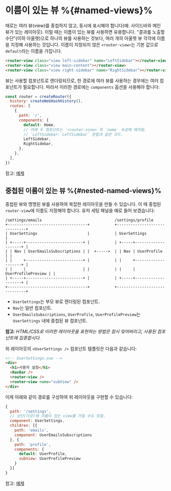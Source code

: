# 이름이 있는 뷰 %{#named-views}%

<VueSchoolLink
href="https://vueschool.io/lessons/vue-router-4-named-views"
title="Learn how to use named views"
/>

때로는 여러 뷰(view)를 중첩하지 않고, 동시에 표시해야 합니다(예: 사이드바와 메인 뷰가 있는 레이아웃). 이럴 때는 이름이 있는 뷰를 사용하면 유용합니다. "결과를 노출할 수단"(이하 아울렛)으로 하나의 뷰를 사용하는 것보다, 여러 개의 아울렛 뷰 각각에 이름을 지정해 사용하는 것입니다. 이름이 지정되지 않은 `<router-view>`는 기본 값으로 `default`라는 이름을 가집니다.

```html
<router-view class="view left-sidebar" name="LeftSidebar"></router-view>
<router-view class="view main-content"></router-view>
<router-view class="view right-sidebar" name="RightSidebar"></router-view>
```

뷰는 사용할 컴포넌트로 렌더링되므로,
한 경로에 여러 뷰를 사용하는 경우에는 여러 컴포넌트가 필요합니다.
따라서 이러한 경로에는 `components` 옵션을 사용해야 합니다:

```js
const router = createRouter({
  history: createWebHashHistory(),
  routes: [
    {
      path: '/',
      components: {
        default: Home,
        // 아래 두 컴포넌트는 `<router-view>`의 `name` 속성에 매치됨.
        // `LeftSidebar: LeftSidebar` 문법과 같은 코드.
        LeftSidebar,
        RightSidebar,
      },
    },
  ],
})
```

참고: [예제](https://codesandbox.io/s/named-views-vue-router-4-examples-rd20l)

## 중첩된 이름이 있는 뷰 %{#nested-named-views}%

중첩된 뷰와 명명된 뷰를 사용하여 복잡한 레이아웃을 만들 수 있습니다. 이 때 중첩된 `router-view`에 이름도 지정해야 합니다. 유저 세팅 패널을 예로 들어 보겠습니다:

```
/settings/emails                                /settings/profile
+-----------------------------------+           +------------------------------+
| UserSettings                      |           | UserSettings                 |
| +-----+-------------------------+ |           | +-----+--------------------+ |
| | Nav | UserEmailsSubscriptions | |  +----->  | | Nav | UserProfile        | |
| |     +-------------------------+ |           | |     +--------------------+ |
| |     |                         | |           | |     | UserProfilePreview | |
| +-----+-------------------------+ |           | +-----+--------------------+ |
+-----------------------------------+           +------------------------------+
```

- `UserSettings`는 부모 뷰로 렌더링된 컴포넌트.
- `Nav`는 일반 컴포넌트.
- `UserEmailsSubscriptions`, `UserProfile`, `UserProfilePreview`는 `UserSettings` 내에 중첩된 뷰 컴포넌트.

**참고**: _HTML/CSS로 이러한 레이아웃을 표현하는 방법은 잠시 잊어버리고, 사용된 컴포넌트에 집중합시다._

위 레이아웃의 `<UserSettings />` 컴포넌트 템플릿은 다음과 같습니다:

```html
<!-- UserSettings.vue -->
<div>
  <h1>사용자 설정</h1>
  <NavBar />
  <router-view />
  <router-view name="subView" />
</div>
```

이제 아래와 같이 경로를 구성하여 위 레이아웃을 구현할 수 있습니다:

```js
{
  path: '/settings',
  // 상단(이곳)에 이름이 있는 view를 가질 수도 있음.
  component: UserSettings,
  children: [{
    path: 'emails',
    component: UserEmailsSubscriptions
  }, {
    path: 'profile',
    components: {
      default: UserProfile,
      subView: UserProfilePreview
    }
  }]
}
```

참고: [예제](https://codesandbox.io/s/nested-named-views-vue-router-4-examples-re9yl?&initialpath=%2Fsettings%2Femails)
